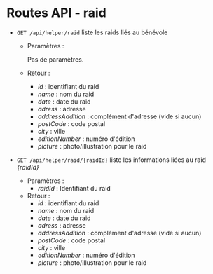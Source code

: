 # Routes API - raid


- `GET /api/helper/raid` liste les raids liés au bénévole

  - Paramètres :

    Pas de paramètres.

  - Retour : 

    - *id* : identifiant du raid
    - *name* : nom du raid
    - *date* : date du raid
    - *adress* : adresse
    - *addressAddition* : complément d'adresse (vide si aucun)
    - *postCode* : code postal
    - *city* : ville
    - *editionNumber* : numéro d'édition
    - *picture* : photo/illustration pour le raid

- `GET /api/helper/raid/{raidId}` liste les informations liées au raid *{raidId}*

  - Paramètres :
    - *raidId* : Identifiant du raid
  - Retour : 
    - *id* : identifiant du raid
    - *name* : nom du raid
    - *date* : date du raid
    - *adress* : adresse
    - *addressAddition* : complément d'adresse (vide si aucun)
    - *postCode* : code postal
    - *city* : ville
    - *editionNumber* : numéro d'édition
    - *picture* : photo/illustration pour le raid